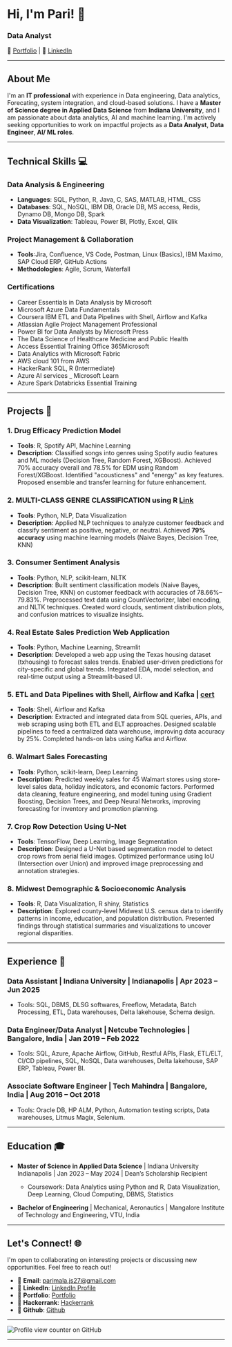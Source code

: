 # Hi, I'm Pari! 👋


### Data Analyst
🔗 [Portfolio](https://rimapala.my.canva.site/) | 🔗 [LinkedIn](https://www.linkedin.com/in/parimala-anja/) 

---

## About Me
I'm an **IT professional** with experience in Data engineering, Data analytics, Forecating, system integration, and cloud-based solutions. I have a **Master of Science degree in Applied Data Science** from **Indiana University**, and I am passionate about data analytics, AI and machine learning. 
I'm actively seeking opportunities to work on impactful projects as a **Data Analyst**, **Data Engineer**, **AI/ ML roles**.  

---

## Technical Skills 💻

### Data Analysis & Engineering
- **Languages**: SQL, Python, R, Java, C, SAS, MATLAB, HTML, CSS
- **Databases**: SQL, NoSQL, IBM DB, Oracle DB, MS access, Redis, Dynamo DB, Mongo DB, Spark  
- **Data Visualization**: Tableau, Power BI, Plotly, Excel, Qlik 

### Project Management & Collaboration
- **Tools**:Jira, Confluence, VS Code, Postman, Linux (Basics), IBM Maximo, SAP Cloud ERP, GitHub Actions
- **Methodologies**: Agile, Scrum, Waterfall  

### Certifications
- Career Essentials in Data Analysis by Microsoft  
- Microsoft Azure Data Fundamentals
- Coursera IBM ETL and Data Pipelines with Shell, Airflow and Kafka
- Atlassian Agile Project Management Professional
- Power BI for Data Analysts by Microsoft Press
- The Data Science of Healthcare Medicine and Public Health
- Access Essential Training Office 365Microsoft
- Data Analytics with Microsoft Fabric
- AWS cloud 101 from AWS
- HackerRank SQL, R (Intermediate)  
- Azure AI services _ Microsoft Learn
- Azure Spark Databricks Essential Training

---

## Projects 🚀

### 1. Drug Efficacy Prediction Model 
- **Tools**: R, Spotify API, Machine Learning
- **Description**: Classified songs into genres using Spotify audio features and ML models (Decision Tree, Random Forest, XGBoost). Achieved 70% accuracy overall and 78.5% for EDM using Random Forest/XGBoost. Identified "acousticness" and "energy" as key features. Proposed ensemble and transfer learning for future enhancement.

### 2. MULTI-CLASS GENRE CLASSIFICATION  using R [Link](https://github.com/pari1jay/Spotify-classification-R)
- **Tools**: Python, NLP, Data Visualization  
- **Description**: Applied NLP techniques to analyze customer feedback and classify sentiment as positive, negative, or neutral. Achieved **79% accuracy** using machine learning models (Naive Bayes, Decision Tree, KNN)

### 3. Consumer Sentiment Analysis
- **Tools**: Python, NLP, scikit-learn, NLTK
- **Description**: Built sentiment classification models (Naive Bayes, Decision Tree, KNN) on customer feedback with accuracies of 78.66%–79.83%. Preprocessed text data using CountVectorizer, label encoding, and NLTK techniques. Created word clouds, sentiment distribution plots, and confusion matrices to visualize insights. 


### 4. Real Estate Sales Prediction Web Application
- **Tools**: Python, Machine Learning, Streamlit  
- **Description**: Developed a web app using the Texas housing dataset (txhousing) to forecast sales trends. Enabled user-driven predictions for city-specific and global trends. Integrated EDA, model selection, and real-time output using a Streamlit-based UI.
 

### 5. ETL and Data Pipelines with Shell, Airflow and Kafka | [cert](https://www.coursera.org/learn/etl-and-data-pipelines-shell-airflow-kafka/home/)
- **Tools**: Shell, Airflow and Kafka
- **Description**: Extracted and integrated data from SQL queries, APIs, and web scraping using both ETL and ELT approaches. Designed scalable pipelines to feed a centralized data warehouse, improving data accuracy by 25%. Completed hands-on labs using Kafka and Airflow.

### 6. Walmart Sales Forecasting
- **Tools**: Python, scikit-learn, Deep Learning
- **Description**: Predicted weekly sales for 45 Walmart stores using store-level sales data, holiday indicators, and economic factors. Performed data cleaning, feature engineering, and model tuning using Gradient Boosting, Decision Trees, and Deep Neural Networks, improving forecasting for inventory and promotion planning.

### 7. Crop Row Detection Using U-Net
- **Tools**: TensorFlow, Deep Learning, Image Segmentation
- **Description**: Designed a U-Net based segmentation model to detect crop rows from aerial field images. Optimized performance using IoU (Intersection over Union) and improved image preprocessing and annotation strategies.

### 8. Midwest Demographic & Socioeconomic Analysis
- **Tools**:  R, Data Visualization, R shiny, Statistics
- **Description**: Explored county-level Midwest U.S. census data to identify patterns in income, education, and population distribution. Presented findings through statistical summaries and visualizations to uncover regional disparities.


---

## Experience 💼
### Data Assistant | Indiana University | Indianapolis | Apr 2023 – Jun 2025  
 - Tools: SQL, DBMS,  DLSG softwares, Freeflow, Metadata, Batch Processing, ETL, Data warehouses, Delta lakehouse, Schema design.
### Data Engineer/Data Analyst | Netcube Technologies | Bangalore, India | Jan 2019 – Feb 2022  
 - Tools: SQL, Azure,  Apache Airflow, GitHub, Restful APIs, Flask, ETL/ELT, CI/CD pipelines, SQL, NoSQL, Data warehouses, Delta lakehouse, SAP ERP, Tableau, Power BI.
### Associate Software Engineer | Tech Mahindra | Bangalore, India | Aug 2016 – Oct 2018  
 - Tools: Oracle DB, HP ALM, Python, Automation testing scripts, Data warehouses, Litmus Magix, Selenium.

---

## Education 🎓
- **Master of Science in Applied Data Science** | Indiana University Indianapolis | Jan 2023 – May 2024  | Dean’s Scholarship Recipient
  - Coursework: Data Analytics using Python and R, Data Visualization, Deep Learning, Cloud Computing, DBMS, Statistics  

- **Bachelor of Engineering** | Mechanical, Aeronautics | Mangalore Institute of Technology and Engineering, VTU, India

---

## Let's Connect! 🌐
I'm open to collaborating on interesting projects or discussing new opportunities. Feel free to reach out!  
- 📧 **Email**: parimala.js27@gmail.com  
- 🔗 **LinkedIn**: [LinkedIn Profile](https://www.linkedin.com/in/parimala-anja/)  
- 🔗 **Portfolio**: [Portfolio](https://rimapala.my.canva.site/)
- 🔗 **Hackerrank**: [Hackerrank](https://www.hackerrank.com/profile/parimala_js27)
- 🔗 **Github**: [Github](https://www.github.com/pari1jay)

---
![Profile view counter on GitHub](https://komarev.com/ghpvc/?username=pari1jay&color=green)

---


